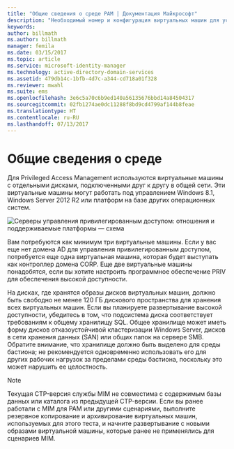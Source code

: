 ```yaml
---
title: "Общие сведения о среде PAM | Документация Майкрософт"
description: "Необходимый номер и конфигурация виртуальных машин для успешного развертывания Privileged Access Management"
keywords: 
author: billmath
ms.author: billmath
manager: femila
ms.date: 03/15/2017
ms.topic: article
ms.service: microsoft-identity-manager
ms.technology: active-directory-domain-services
ms.assetid: 479db14c-1bfb-4d7c-a344-cd718a01f328
ms.reviewer: mwahl
ms.suite: ems
ms.openlocfilehash: 3e6c5a70c6b9ed140a56135676bbd14a84504317
ms.sourcegitcommit: 02fb1274ae0dc11288f8bd9cd4799af144b8feae
ms.translationtype: HT
ms.contentlocale: ru-RU
ms.lasthandoff: 07/13/2017
---
```

# <a name="environment-overview"></a>Общие сведения о среде

Для Privileged Access Management используются виртуальные машины с отдельными дисками, подключенными друг к другу в общей сети. Эти виртуальные машины могут работать под управлением Windows 8.1, Windows Server 2012 R2 или платформ на базе других операционных систем.

![Серверы управления привилегированным доступом: отношения и поддерживаемые платформы — схема](media/pam-test-lab-architecture.png)

Вам потребуются как минимум три виртуальные машины.  Если у вас еще нет домена AD для управления привилегированным доступом, потребуется еще одна виртуальная машина, которая будет выступать как контроллер домена CORP.  Еще две виртуальные машины понадобятся, если вы хотите настроить программное обеспечение PRIV для обеспечения высокой доступности.

На дисках, где хранятся образы дисков виртуальных машин, должно быть свободно не менее 120 ГБ дискового пространства для хранения всех виртуальных машин.  Если вы планируете развертывание высокой доступности, убедитесь в том, что подсистема диска соответствует требованиям к общему хранилищу SQL.  Общее хранилище может иметь форму дисков отказоустойчивой кластеризации Windows Server, дисков в сети хранения данных (SAN) или общих папок на сервере SMB. Обратите внимание, что хранилище должно быть выделено для среды бастиона; не рекомендуется одновременно использовать его для других рабочих нагрузок за пределами среды бастиона, поскольку это может нарушить ее целостность.

> [!NOTE]
> Текущая CTP-версия службы MIM не совместима с содержимым базы данных или каталога из предыдущей CTP-версии. Если вы ранее работали с MIM для PAM или другими сценариями, выполните резервное копирование и архивирование виртуальных машин, используемых для этого теста, и начните развертывание с новыми образами виртуальной машины, которые ранее не применялись для сценариев MIM.

